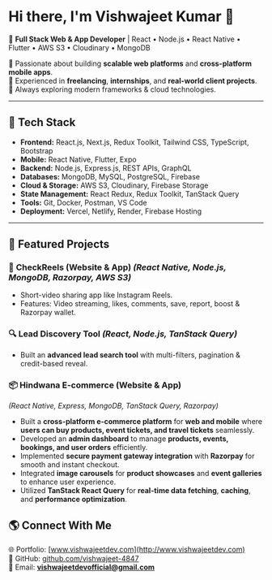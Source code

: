 # Hi there, I'm Vishwajeet Kumar 👋

🚀 **Full Stack Web & App Developer** | React • Node.js • React Native • Flutter • AWS S3 • Cloudinary  • MongoDB 

🔹 Passionate about building **scalable web platforms** and **cross-platform mobile apps**.  
🔹 Experienced in **freelancing**, **internships**, and **real-world client projects**.  
🔹 Always exploring modern frameworks & cloud technologies.  

---

## 🔧 Tech Stack
- **Frontend:** React.js, Next.js, Redux Toolkit, Tailwind CSS, TypeScript, Bootstrap  
- **Mobile:** React Native, Flutter, Expo  
- **Backend:** Node.js, Express.js, REST APIs, GraphQL  
- **Databases:** MongoDB, MySQL, PostgreSQL, Firebase  
- **Cloud & Storage:** AWS S3, Cloudinary, Firebase Storage  
- **State Management:** React Redux, Redux Toolkit, TanStack Query  
- **Tools:** Git, Docker, Postman, VS Code  
- **Deployment:** Vercel, Netlify, Render, Firebase Hosting  

---

## 📌 Featured Projects

### 🎥 **CheckReels (Website & App)** *(React Native, Node.js, MongoDB, Razorpay, AWS S3)*
- Short-video sharing app like Instagram Reels.  
- Features: Video streaming, likes, comments, save, report, boost & Razorpay wallet.

### 🔍 **Lead Discovery Tool** *(React, Node.js, TanStack Query)*
- Built an **advanced lead search tool** with multi-filters, pagination & credit-based reveal.

### 📦 **Hindwana E-commerce (Website & App)**  
*(React Native, Express, MongoDB, TanStack Query, Razorpay)*  

- Built a **cross-platform e-commerce platform** for **web and mobile** where **users can buy products, event tickets, and travel tickets** seamlessly.  
- Developed an **admin dashboard** to manage **products, events, bookings, and user orders** efficiently.  
- Implemented **secure payment gateway integration** with **Razorpay** for smooth and instant checkout.  
- Integrated **image carousels** for **product showcases** and **event galleries** to enhance user experience.  
- Utilized **TanStack React Query** for **real-time data fetching**, **caching**, and **performance optimization**.  


## 🌎 Connect With Me  
🌐 Portfolio: [www.vishwajeetdev.com](http://www.vishwajeetdev.com)  
💼 GitHub: [github.com/vishwajeet-4847](https://github.com/vishwajeet-4847)  
📧 Email: **vishwajeetdevofficial@gmail.com**
